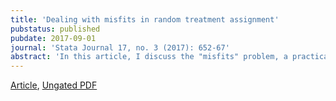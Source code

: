 ```yaml
---
title: 'Dealing with misfits in random treatment assignment'
pubstatus: published
pubdate: 2017-09-01
journal: 'Stata Journal 17, no. 3 (2017): 652-67'
abstract: 'In this article, I discuss the "misfits" problem, a practical issue that arises in random treatment assignment whenever observations cannot be neatly distributed among treatments. I also introduce the <code>randtreat</code> command, which performs random assignment of unequal treatment fractions and provides several methods to deal with misfits.'
---
```


[Article](https://www.stata-journal.com/article.html?article=st0490), [Ungated PDF](https://www.dropbox.com/s/os7f4zohdtt2zap/sjart_st0490.pdf?dl=0)
